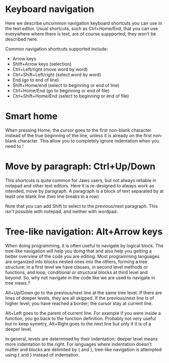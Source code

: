 # Keyboard navigation
Here we describe uncommon navigation keyboard shortcuts you can use in the text editor.
Usual shortcuts, such as Ctrl+Home/End, that you can use everywhere where there is text, are of course suppported; they won't be described here.

Common navigation shortcuts supported include:

- Arrow keys
- Shift+Arrow keys (selection)
- Ctrl+Left/right (move word by word)
- Ctrl+Shift+Left/right (select word by word)
- End (go to end of line)
- Shift+Home/end (select to beginning or end  of line)
- Ctrl+Home/End (go to beginning or end of file)
- Ctrl+Shift+Home/End (select to beginning or end of file)

# Smart home
When pressing Home, the cursor goes to the first non-blank character instead of the true beginning of the line, unless it is already on the first non-blank character.
This allow you to completely ignore indentation when you need to !

# Move by paragraph: Ctrl+Up/Down
This shortcuts is quite common for Jaws users, but not always reliable in notepad and other text editors.
Here it is re-designed to always work as intended, move by paragraph.
A paragraph is a block of text separated by at least one blank line (two line breaks in a row)

Note that you can add Shift to select to the previous/next paragraph. This isn't possible with notepad, and neither with wordpad.

# Tree-like navigation: Alt+Arrow keys
When doing programming, it is often useful to navigate by logical block. The tree-like navigation will help you doing that and also help you getting a better overview of the code you are editing.
Most programming languages are organized into blocks nested ones into the others, forming a tree structure: in a first level we have classes, in second level methods or functions, and loop, conditional or structural blocks at third level and beyond.
So, why not navigate in the code like we are used to navigate in tree views ?

Alt+Up/Down go to the previous/next line at the same tree level. 
If there are lines of deeper levels, they are all skipped. 
If the previous/next line is of higher level, you have reached a border; the cursor stay at current line.

Alt+Left goes to the parent of current line. For example if you were inside a function, you go back to the function definition.
Probably not very useful but  to keep symetry, Alt+Right goes to the next line but only if it is of a deeper level.

In general, levels are determined by their indentation; deeper level means more indentation to the right.
For languages where indentation doesn't matter and blocks are delimited by { and }, tree-like navigation is attempted using  { and } instead of indentation.
